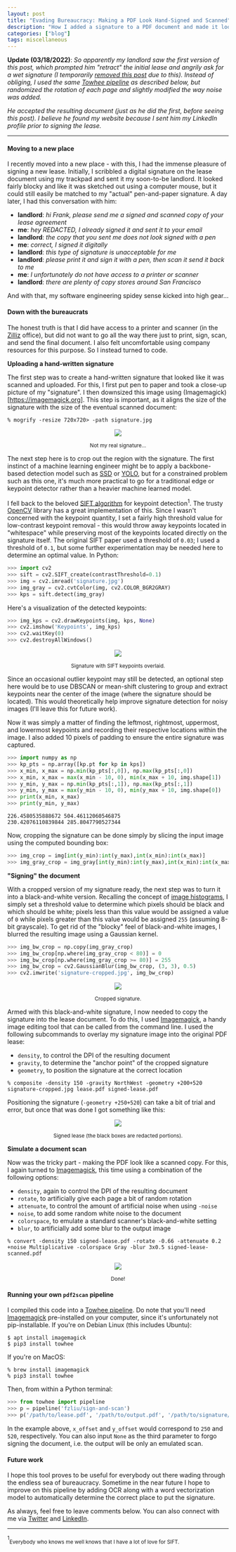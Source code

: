 ```yaml
---
layout: post
title: "Evading Bureaucracy: Making a PDF Look Hand-Signed and Scanned"
description: "How I added a signature to a PDF document and made it look like a scanned copy."
categories: ["blog"]
tags: miscellaneous
---
```


__Update (03/18/2022)__: _So apparently my landlord saw the first version of this post, which prompted him "retract" the initial lease and angrily ask for a wet signature (I temporarily [removed this post](https://github.com/fzliu/fzliu.github.io/commit/99d18fe826f616e3f16ad5a2c3fc1504eaa18d6e) due to this). Instead of obliging, I used the same [Towhee pipeline](https://towhee.io/fzliu/sign-and-scan) as described below, but randomized the rotation of each page and slightly modified the way noise was added._

_He accepted the resulting document (just as he did the first, before seeing this post). I believe he found my website because I sent him my LinkedIn profile prior to signing the lease._

----

#### Moving to a new place

I recently moved into a new place - with this, I had the immense pleasure of signing a new lease. Initially, I scribbled a digital signature on the lease document using my trackpad and sent it my soon-to-be landlord. It looked fairly blocky and like it was sketched out using a computer mouse, but it could still easily be matched to my "actual" pen-and-paper signature. A day later, I had this conversation with him:

- __landlord__: _hi Frank, please send me a signed and scanned copy of your lease agreement_
- __me__: _hey REDACTED, I already signed it and sent it to your email_
- __landlord__: _the copy that you sent me does not look signed with a pen_
- __me__: _correct, I signed it digitally_
- __landlord__: _this type of signature is unacceptable for me_
- __landlord__: _please print it and sign it with a pen, then scan it send it back to me_
- __me__: _I unfortunately do not have access to a printer or scanner_
- __landlord__: _there are plenty of copy stores around San Francisco_

And with that, my software engineering spidey sense kicked into high gear...

#### Down with the bureaucrats

The honest truth is that I did have access to a printer and scanner (in the [Zilliz](https://zilliz.com) office), but did not want to go all the way there just to print, sign, scan, and send the final document. I also felt uncomfortable using company resources for this purpose. So I instead turned to code.

__Uploading a hand-written signature__

The first step was to create a hand-written signature that looked like it was scanned and uploaded. For this, I first put pen to paper and took a close-up picture of my "signature". I then downsized this image using (Imagemagick)[https://imagemagick.org]. This step is important, as it aligns the size of the signature with the size of the eventual scanned document:

```shell
% mogrify -resize 720x720> -path signature.jpg
```

<div align="center">
  <img src="/img/fake-signature.jpg">
</div>
<p style="text-align:center"><sub>Not my real signature...</sub></p>

The next step here is to crop out the region with the signature. The first instinct of a machine learning engineer might be to apply a backbone-based detection model such as [SSD](https://arxiv.org/abs/1512.02325) or [YOLO](https://arxiv.org/abs/2004.10934), but for a constrained problem such as this one, it's much more practical to go for a traditional edge or keypoint detector rather than a heavier machine learned model.

I fell back to the beloved [SIFT algorithm](https://www.cs.ubc.ca/~lowe/papers/ijcv04.pdf) for keypoint detection<sup>1</sup>. The trusty [OpenCV](https://opencv.org/) library has a great implementation of this. Since I wasn't concerned with the keypoint quantity, I set a fairly high threshold value for low-contrast keypoint removal - this would throw away keypoints located in "whitespace" while preserving most of the keypoints located directly on the signature itself. The original SIFT paper used a threshold of `0.03`; I used a threshold of `0.1`, but some further experimentation may be needed here to determine an optimal value. In Python:

```python
>>> import cv2
>>> sift = cv2.SIFT_create(contrastThreshold=0.1)
>>> img = cv2.imread('signature.jpg')
>>> img_gray = cv2.cvtColor(img, cv2.COLOR_BGR2GRAY)
>>> kps = sift.detect(img_gray)
```

Here's a visualization of the detected keypoints:

```python
>>> img_kps = cv2.drawKeypoints(img, kps, None)
>>> cv2.imshow('Keypoints', img_kps)
>>> cv2.waitKey(0)
>>> cv2.destroyAllWindows()
```

<div align="center">
  <img src="/img/fake-signature-with-keypoints.jpg">
</div>
<p style="text-align:center"><sub>Signature with SIFT keypoints overlaid.</sub></p>

Since an occasional outlier keypoint may still be detected, an optional step here would be to use DBSCAN or mean-shift clustering to group and extract keypoints near the center of the image (where the signature should be located). This would theoretically help improve signature detection for noisy images (I'll leave this for future work).

Now it was simply a matter of finding the leftmost, rightmost, uppermost, and lowermost keypoints and recording their respective locations within the image. I also added 10 pixels of padding to ensure the entire signature was captured.

```python
>>> import numpy as np
>>> kp_pts = np.array([kp.pt for kp in kps])
>>> x_min, x_max = np.min(kp_pts[:,0]), np.max(kp_pts[:,0])
>>> x_min, x_max = max(x_min - 10, 0), min(x_max + 10, img.shape[1])
>>> y_min, y_max = np.min(kp_pts[:,1]), np.max(kp_pts[:,1])
>>> y_min, y_max = max(y_min - 10, 0), min(y_max + 10, img.shape[0])
>>> print(x_min, x_max)
>>> print(y_min, y_max)
```

    226.4580535888672 504.46112060546875
    230.42076110839844 285.8047790527344

Now, cropping the signature can be done simply by slicing the input image using the computed bounding box:

```python
>>> img_crop = img[int(y_min):int(y_max),int(x_min):int(x_max)]
>>> img_gray_crop = img_gray[int(y_min):int(y_max),int(x_min):int(x_max)]
```

__"Signing" the document__

With a cropped version of my signature ready, the next step was to turn it into a black-and-white version. Recalling the concept of [image histograms](https://en.wikipedia.org/wiki/Image_histogram), I simply set a threshold value to determine which pixels should be black and which should be white; pixels less than this value would be assigned a value of `0` while pixels greater than this value would be assigned `255` (assuming 8-bit grayscale). To get rid of the "blocky" feel of black-and-white images, I blurred the resulting image using a Gaussian kernel.

```python
>>> img_bw_crop = np.copy(img_gray_crop)
>>> img_bw_crop[np.where(img_gray_crop < 80)] = 0
>>> img_bw_crop[np.where(img_gray_crop >= 80)] = 255
>>> img_bw_crop = cv2.GaussianBlur(img_bw_crop, (3, 3), 0.5)
>>> cv2.imwrite('signature-cropped.jpg', img_bw_crop)
```

<div align="center">
  <img src="/img/fake-signature-cropped.jpg">
</div>
<p style="text-align:center"><sub>Cropped signature.</sub></p>

Armed with this black-and-white signature, I now needed to copy the signature into the lease document. To do this, I used [Imagemagick](https://imagemagick.org), a handy image editing tool that can be called from the command line. I used the following subcommands to overlay my signature image into the original PDF lease:

- `density`, to control the DPI of the resulting document
- `gravity`, to determine the "anchor point" of the cropped signature
- `geometry`, to position the signature at the correct location

```shell
% composite -density 150 -gravity NorthWest -geometry +200+520 signature-cropped.jpg lease.pdf signed-lease.pdf
```

Positioning the signature (`-geometry +250+520`) can take a bit of trial and error, but once that was done I got something like this:

<div align="center">
  <img src="/img/fake-signed-lease.jpg">
</div>
<p style="text-align:center"><sub>Signed lease (the black boxes are redacted portions).</sub></p>

__Simulate a document scan__

Now was the tricky part - making the PDF look like a scanned copy. For this, I again turned to [Imagemagick](https://imagemagick.org), this time using a combination of the following options:

- `density`, again to control the DPI of the resulting document
- `rotate`, to artificially give each page a bit of random rotation
- `attenuate`, to control the amount of artificial noise when using `-noise`
- `noise`, to add some random white noise to the document
- `colorspace`, to emulate a standard scanner's black-and-white setting
- `blur`, to artificially add some blur to the output image

```shell
% convert -density 150 signed-lease.pdf -rotate -0.66 -attenuate 0.2 +noise Multiplicative -colorspace Gray -blur 3x0.5 signed-lease-scanned.pdf
```

<div align="center">
  <img src="/img/fake-signed-lease-scanned.jpg">
</div>
<p style="text-align:center"><sub>Done!</sub></p>

#### Running your own `pdf2scan` pipeline

I compiled this code into a [Towhee pipeline](https://towhee.io/fzliu/sign-and-scan). Do note that you'll need [Imagemagick](https://imagemagick.org) pre-installed on your computer, since it's unfortunately not pip-installable. If you're on Debian Linux (this includes Ubuntu):

```shell
$ apt install imagemagick
$ pip3 install towhee
```

If you're on MacOS:

```shell
% brew install imagemagick
% pip3 install towhee
```

Then, from within a Python terminal:

```python
>>> from towhee import pipeline
>>> p = pipeline('fzliu/sign-and-scan')
>>> p('/path/to/lease.pdf', '/path/to/output.pdf', '/path/to/signature/file.jpg', x_offset, y_offset)
```

In the example above, `x_offset` and `y_offset` would correspond to `250` and `520`, respectively. You can also input `None` as the third parameter to forgo signing the document, i.e. the output will be only an emulated scan.

#### Future work

I hope this tool proves to be useful for everybody out there wading through the endless sea of bureaucracy. Sometime in the near future I hope to improve on this pipeline by adding OCR along with a word vectorization model to automatically determine the correct place to put the signature.

As always, feel free to leave comments below. You can also connect with me via [Twitter](https://twitter.com/frankzliu) and [LinkedIn](https://linkedin.com/in/fzliu).

---

<sup>1</sup><sub>Everybody who knows me well knows that I have a lot of love for SIFT.</sub>
